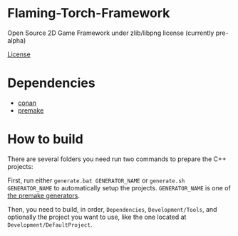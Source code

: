 # Flaming-Torch-Framework

Open Source 2D Game Framework under zlib/libpng license (currently pre-alpha)

[License](LICENSE.md)

# Dependencies

- [conan](https://conan.io)
- [premake](https://premake.github.io/)

# How to build

There are several folders you need run two commands to prepare the C++ projects:

First, run either `generate.bat GENERATOR_NAME` or `generate.sh GENERATOR_NAME` to automatically setup the projects. `GENERATOR_NAME` is one of [the premake generators](https://premake.github.io/docs/Using-Premake).

Then, you need to build, in order, `Dependencies`, `Development/Tools`, and optionally the project you want to use, like the one located at `Development/DefaultProject`.
